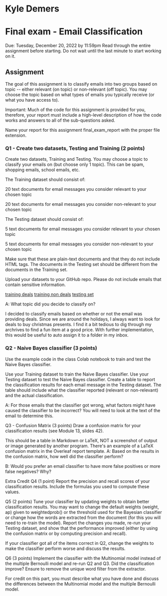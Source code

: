 # Kyle Demers
# Final exam - Email Classification
Due: Tuesday, December 20, 2022 by 11:59pm Read through the entire assignment before starting. Do not wait until the last minute to start working on it.

## Assignment
The goal of this assignment is to classify emails into two groups based on topic -- either relevant (on topic) or non-relevant (off topic). You may choose the topic based on what types of emails you typically receive (or what you have access to).

Important: Much of the code for this assignment is provided for you, therefore, your report must include a high-level description of how the code works and answers to all of the sub-questions asked.

Name your report for this assignment final_exam_report with the proper file extension.

### Q1 - Create two datasets, Testing and Training (2 points)
Create two datasets, Training and Testing. You may choose a topic to classify your emails on (but choose only 1 topic). This can be spam, shopping emails, school emails, etc.

The Training dataset should consist of:

20 text documents for email messages you consider relevant to your chosen topic

20 text documents for email messages you consider non-relevant to your chosen topic

The Testing dataset should consist of:

5 text documents for email messages you consider relevant to your chosen topic

5 text documents for email messages you consider non-relevant to your chosen topic

Make sure that these are plain-text documents and that they do not include HTML tags. The documents in the Testing set should be different from the documents in the Training set.

Upload your datasets to your GitHub repo. Please do not include emails that contain sensitive information.

[training deals](https://github.com/Kyle-Demers08/Data440/tree/main/HW9/Deals)
[training non deals](https://github.com/Kyle-Demers08/Data440/tree/main/HW9/non_deals)
[testing set](https://github.com/Kyle-Demers08/Data440/tree/main/HW9/testingset)

A: What topic did you decide to classify on?

I decided to classify emails based on whether or not the email was providing deals. Since we are around the holidays, I always want to look for deals to buy christmas presents. I find it a bit tedious to dig through my archrives to find a fun item at a good price. With further implementation, this would be useful to auto assign it to a folder in my inbox.

### Q2 - Naive Bayes classifier (3 points)
Use the example code in the class Colab notebook to train and test the Naive Bayes classifier.

Use your Training dataset to train the Naive Bayes classifier.
Use your Testing dataset to test the Naive Bayes classifier.
Create a table to report the classification results for each email message in the Testing dataset. The table should include what the classifier reported (relevant or non-relevant) and the actual classification.

A: For those emails that the classifier got wrong, what factors might have caused the classifier to be incorrect? You will need to look at the text of the email to determine this.

Q3 - Confusion Matrix (3 points)
Draw a confusion matrix for your classification results (see Module 13, slides 42).

This should be a table in Markdown or LaTeX, NOT a screenshot of output or image generated by another program. There's an example of a LaTeX confusion matrix in the Overleaf report template.
A: Based on the results in the confusion matrix, how well did the classifier perform?

B: Would you prefer an email classifier to have more false positives or more false negatives? Why?

Extra Credit
Q4 (1 point)
Report the precision and recall scores of your classification results. Include the formulas you used to compute these values.

Q5 (2 points)
Tune your classifier by updating weights to obtain better classification results. You may want to change the default weights (weight, ap) given to weightedprob() or the threshold used for the Bayesian classifier or change how the words are extracted from the document (for this you will need to re-train the model). Report the changes you made, re-run your Testing dataset, and show that the performance improved (either by using the confusion matrix or by computing precision and recall).

If your classifier got all of the items correct in Q2, change the weights to make the classifier perform worse and discuss the results.

Q6 (3 points)
Implement the classifier with the Multinomial model instead of the multiple Bernoulli model and re-run Q2 and Q3. Did the classification improve? Ensure to remove the unique word filter from the extractor.

For credit on this part, you must describe what you have done and discuss the differences between the Multinomial model and the multiple Bernoulli model.

